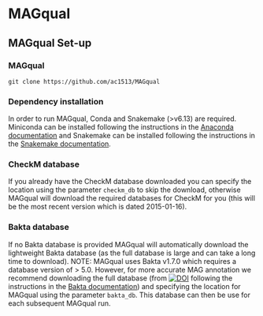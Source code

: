 # MAGqual

## 

## MAGqual Set-up
### MAGqual  

`git clone https://github.com/ac1513/MAGqual`


### Dependency installation
In order to run MAGqual, Conda and Snakemake (>v6.13) are required. 
Miniconda can be installed following the instructions in the [Anaconda documentation](https://docs.conda.io/en/latest/miniconda.html) and Snakemake can be installed following the instructions in the [Snakemake documentation](https://snakemake.readthedocs.io/en/stable/getting_started/installation.html). 

### CheckM database
If you already have the CheckM database downloaded you can specify the location using the parameter `checkm_db` to skip the download, otherwise MAGqual will download the required databases for CheckM for you (this will be the most recent version which is dated 2015-01-16).

### Bakta database 
If no Bakta database is provided MAGqual will automatically download the lightweight Bakta database (as the full database is large and can take a long time to download). NOTE: MAGqual uses Bakta v1.7.0 which requires a database version of > 5.0.
However, for more accurate MAG annotation we recommend downloading the full database (from [![DOI](https://zenodo.org/badge/DOI/10.5281/zenodo.7669534.svg)](https://doi.org/10.5281/zenodo.7669534) following the instructions in the [Bakta documentation](https://bakta.readthedocs.io/en/latest/BAKTA.html#database-download)) and specifying the location for MAGqual using the parameter `bakta_db`. This database can then be use for each subsequent MAGqual run. 